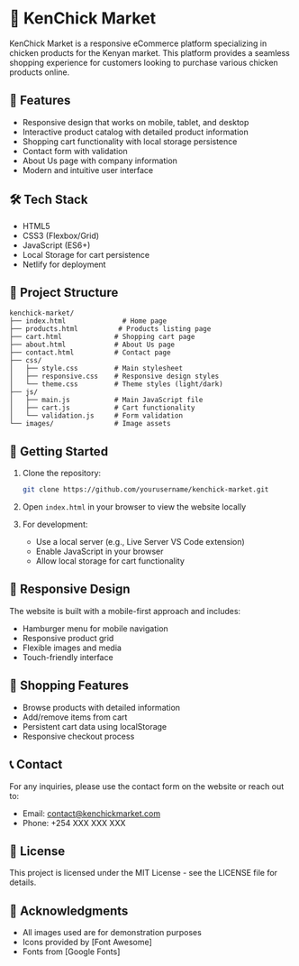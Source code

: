 # 🐔 KenChick Market

KenChick Market is a responsive eCommerce platform specializing in chicken products for the Kenyan market. This platform provides a seamless shopping experience for customers looking to purchase various chicken products online.

## 🌟 Features

- Responsive design that works on mobile, tablet, and desktop
- Interactive product catalog with detailed product information
- Shopping cart functionality with local storage persistence
- Contact form with validation
- About Us page with company information
- Modern and intuitive user interface

## 🛠️ Tech Stack

- HTML5
- CSS3 (Flexbox/Grid)
- JavaScript (ES6+)
- Local Storage for cart persistence
- Netlify for deployment

## 📁 Project Structure

```
kenchick-market/
├── index.html              # Home page
├── products.html          # Products listing page
├── cart.html             # Shopping cart page
├── about.html            # About Us page
├── contact.html          # Contact page
├── css/
│   ├── style.css         # Main stylesheet
│   ├── responsive.css    # Responsive design styles
│   └── theme.css         # Theme styles (light/dark)
├── js/
│   ├── main.js           # Main JavaScript file
│   ├── cart.js           # Cart functionality
│   └── validation.js     # Form validation
└── images/               # Image assets
```

## 🚀 Getting Started

1. Clone the repository:
   ```bash
   git clone https://github.com/yourusername/kenchick-market.git
   ```

2. Open `index.html` in your browser to view the website locally

3. For development:
   - Use a local server (e.g., Live Server VS Code extension)
   - Enable JavaScript in your browser
   - Allow local storage for cart functionality

## 📱 Responsive Design

The website is built with a mobile-first approach and includes:
- Hamburger menu for mobile navigation
- Responsive product grid
- Flexible images and media
- Touch-friendly interface

## 🛒 Shopping Features

- Browse products with detailed information
- Add/remove items from cart
- Persistent cart data using localStorage
- Responsive checkout process

## 📞 Contact

For any inquiries, please use the contact form on the website or reach out to:
- Email: contact@kenchickmarket.com
- Phone: +254 XXX XXX XXX

## 📄 License

This project is licensed under the MIT License - see the LICENSE file for details.

## 🙏 Acknowledgments

- All images used are for demonstration purposes
- Icons provided by [Font Awesome]
- Fonts from [Google Fonts]
